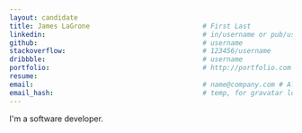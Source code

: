 ```yaml
---
layout: candidate
title: James LaGrone							# First Last
linkedin: 										# in/username or pub/username
github: 		 								# username
stackoverflow: 									# 123456/username
dribbble: 										# username
portfolio: 							  			# http://portfolio.com
resume: 
email: 											# name@company.com # Also used for gravatar lookup
email_hash: 								 	# temp, for gravatar lookup
---
```


I'm a software developer.